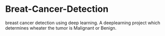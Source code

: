 # Breat-Cancer-Detection
breast cancer detection using deep learning.
A deeplearning project which determines wheater the tumor is Malignant or Benign.
